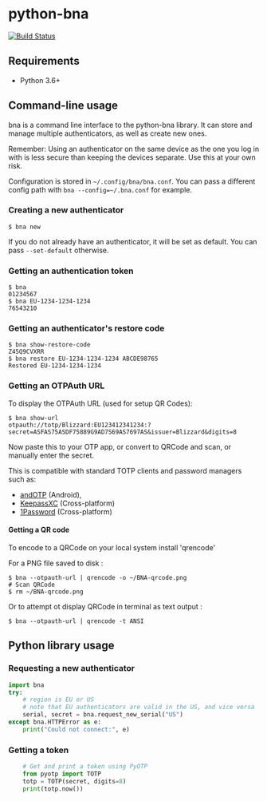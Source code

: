 # python-bna
[![Build Status](https://api.travis-ci.org/jleclanche/python-bna.svg?branch=master)](https://travis-ci.org/jleclanche/python-bna)

## Requirements

- Python 3.6+


## Command-line usage

bna is a command line interface to the python-bna library. It can store
and manage multiple authenticators, as well as create new ones.


Remember: Using an authenticator on the same device as the one you log in with
is less secure than keeping the devices separate. Use this at your own risk.

Configuration is stored in `~/.config/bna/bna.conf`. You can pass a
different config path with `bna --config=~/.bna.conf` for example.


### Creating a new authenticator

    $ bna new

If you do not already have an authenticator, it will be set as default.
You can pass `--set-default` otherwise.


### Getting an authentication token

    $ bna
    01234567
    $ bna EU-1234-1234-1234
    76543210


### Getting an authenticator's restore code

    $ bna show-restore-code
    Z45Q9CVXRR
    $ bna restore EU-1234-1234-1234 ABCDE98765
    Restored EU-1234-1234-1234


### Getting an OTPAuth URL

To display the OTPAuth URL (used for setup QR Codes):

    $ bna show-url
    otpauth://totp/Blizzard:EU123412341234:?secret=ASFAS75ASDF75889G9AD7S69AS7697AS&issuer=Blizzard&digits=8

Now paste this to your OTP app, or convert to QRCode and scan, or
manually enter the secret.

This is compatible with standard TOTP clients and password managers such as:
- [andOTP](https://play.google.com/store/apps/details?id=org.shadowice.flocke.andotp) (Android),
- [KeepassXC](https://keepassxc.org/) (Cross-platform)
- [1Password](https://1password.com/) (Cross-platform)


#### Getting a QR code

To encode to a QRCode on your local system install \'qrencode\'

For a PNG file saved to disk :

    $ bna --otpauth-url | qrencode -o ~/BNA-qrcode.png
    # Scan QRCode
    $ rm ~/BNA-qrcode.png

Or to attempt ot display QRCode in terminal as text output :

    $ bna --otpauth-url | qrencode -t ANSI


## Python library usage

### Requesting a new authenticator

```py
import bna
try:
    # region is EU or US
    # note that EU authenticators are valid in the US, and vice versa
    serial, secret = bna.request_new_serial("US")
except bna.HTTPError as e:
    print("Could not connect:", e)
```

### Getting a token

```py
    # Get and print a token using PyOTP
    from pyotp import TOTP
    totp = TOTP(secret, digits=8)
    print(totp.now())
```
